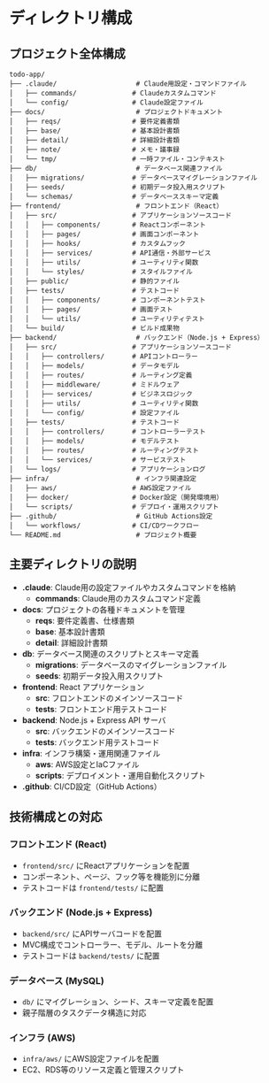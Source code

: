 # ディレクトリ構成

## プロジェクト全体構成

```
todo-app/
├── .claude/                    # Claude用設定・コマンドファイル
│   ├── commands/              # Claudeカスタムコマンド
│   └── config/                # Claude設定ファイル
├── docs/                       # プロジェクトドキュメント
│   ├── reqs/                  # 要件定義書類
│   ├── base/                  # 基本設計書類
│   ├── detail/                # 詳細設計書類
│   ├── note/                  # メモ・議事録
│   └── tmp/                   # 一時ファイル・コンテキスト
├── db/                         # データベース関連ファイル
│   ├── migrations/            # データベースマイグレーションファイル
│   ├── seeds/                 # 初期データ投入用スクリプト
│   └── schemas/               # データベーススキーマ定義
├── frontend/                   # フロントエンド（React）
│   ├── src/                   # アプリケーションソースコード
│   │   ├── components/        # Reactコンポーネント
│   │   ├── pages/             # 画面コンポーネント
│   │   ├── hooks/             # カスタムフック
│   │   ├── services/          # API通信・外部サービス
│   │   ├── utils/             # ユーティリティ関数
│   │   └── styles/            # スタイルファイル
│   ├── public/                # 静的ファイル
│   ├── tests/                 # テストコード
│   │   ├── components/        # コンポーネントテスト
│   │   ├── pages/             # 画面テスト
│   │   └── utils/             # ユーティリティテスト
│   └── build/                 # ビルド成果物
├── backend/                    # バックエンド（Node.js + Express）
│   ├── src/                   # アプリケーションソースコード
│   │   ├── controllers/       # APIコントローラー
│   │   ├── models/            # データモデル
│   │   ├── routes/            # ルーティング定義
│   │   ├── middleware/        # ミドルウェア
│   │   ├── services/          # ビジネスロジック
│   │   ├── utils/             # ユーティリティ関数
│   │   └── config/            # 設定ファイル
│   ├── tests/                 # テストコード
│   │   ├── controllers/       # コントローラーテスト
│   │   ├── models/            # モデルテスト
│   │   ├── routes/            # ルーティングテスト
│   │   └── services/          # サービステスト
│   └── logs/                  # アプリケーションログ
├── infra/                      # インフラ関連設定
│   ├── aws/                   # AWS設定ファイル
│   ├── docker/                # Docker設定（開発環境用）
│   └── scripts/               # デプロイ・運用スクリプト
├── .github/                    # GitHub Actions設定
│   └── workflows/             # CI/CDワークフロー
└── README.md                   # プロジェクト概要
```

## 主要ディレクトリの説明

- **.claude**: Claude用の設定ファイルやカスタムコマンドを格納
    - **commands**: Claude用のカスタムコマンド定義
- **docs**: プロジェクトの各種ドキュメントを管理
    - **reqs**: 要件定義書、仕様書類
    - **base**: 基本設計書類
    - **detail**: 詳細設計書類
- **db**: データベース関連のスクリプトとスキーマ定義
    - **migrations**: データベースのマイグレーションファイル
    - **seeds**: 初期データ投入用スクリプト
- **frontend**: React アプリケーション
    - **src**: フロントエンドのメインソースコード
    - **tests**: フロントエンド用テストコード
- **backend**: Node.js + Express API サーバ
    - **src**: バックエンドのメインソースコード
    - **tests**: バックエンド用テストコード
- **infra**: インフラ構築・運用関連ファイル
    - **aws**: AWS設定とIaCファイル
    - **scripts**: デプロイメント・運用自動化スクリプト
- **.github**: CI/CD設定（GitHub Actions）

## 技術構成との対応

### フロントエンド (React)
- `frontend/src/` にReactアプリケーションを配置
- コンポーネント、ページ、フック等を機能別に分離
- テストコードは `frontend/tests/` に配置

### バックエンド (Node.js + Express)
- `backend/src/` にAPIサーバコードを配置
- MVC構成でコントローラー、モデル、ルートを分離
- テストコードは `backend/tests/` に配置

### データベース (MySQL)
- `db/` にマイグレーション、シード、スキーマ定義を配置
- 親子階層のタスクデータ構造に対応

### インフラ (AWS)
- `infra/aws/` にAWS設定ファイルを配置
- EC2、RDS等のリソース定義と管理スクリプト
